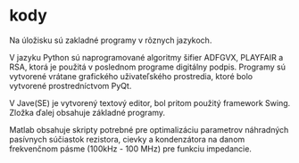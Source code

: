 # kody
Na úložisku sú zakladné programy v rôznych jazykoch.

V jazyku Python sú naprogramované algoritmy šifier ADFGVX, PLAYFAIR a RSA, ktorá je použitá v poslednom programe digitálny podpis.
Programy sú vytvorené vrátane grafického uživateľského prostredia, ktoré bolo vytvorené prostredníctvom PyQt. 

V Jave(SE) je vytvorený textový editor, bol pritom použitý framework Swing. Zložka ďalej obsahuje základné programy.

Matlab obsahuje skripty potrebné pre optimalizáciu parametrov náhradných pasívnych súčiastok rezistora, cievky a kondenzátora na 
danom frekvenčnom pásme (100kHz - 100 MHz) pre funkciu impedancie. 

